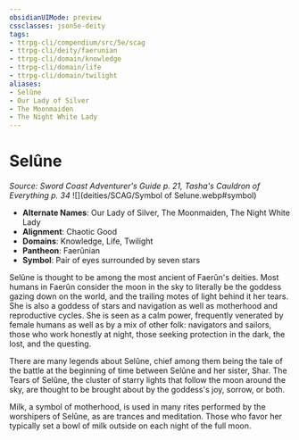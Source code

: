 ```yaml
---
obsidianUIMode: preview
cssclasses: json5e-deity
tags:
- ttrpg-cli/compendium/src/5e/scag
- ttrpg-cli/deity/faerunian
- ttrpg-cli/domain/knowledge
- ttrpg-cli/domain/life
- ttrpg-cli/domain/twilight
aliases: 
- Selûne
- Our Lady of Silver
- The Moonmaiden
- The Night White Lady
---
```

# Selûne
*Source: Sword Coast Adventurer's Guide p. 21, Tasha's Cauldron of Everything p. 34* 
![](deities/SCAG/Symbol of Selune.webp#symbol)

- **Alternate Names**: Our Lady of Silver, The Moonmaiden, The Night White Lady
- **Alignment**: Chaotic Good
- **Domains**: Knowledge, Life, Twilight
- **Pantheon**: Faerûnian
- **Symbol**: Pair of eyes surrounded by seven stars

Selûne is thought to be among the most ancient of Faerûn's deities. Most humans in Faerûn consider the moon in the sky to literally be the goddess gazing down on the world, and the trailing motes of light behind it her tears. She is also a goddess of stars and navigation as well as motherhood and reproductive cycles. She is seen as a calm power, frequently venerated by female humans as well as by a mix of other folk: navigators and sailors, those who work honestly at night, those seeking protection in the dark, the lost, and the questing.

There are many legends about Selûne, chief among them being the tale of the battle at the beginning of time between Selûne and her sister, Shar. The Tears of Selûne, the cluster of starry lights that follow the moon around the sky, are thought to be brought about by the goddess's joy, sorrow, or both.

Milk, a symbol of motherhood, is used in many rites performed by the worshipers of Selûne, as are trances and meditation. Those who favor her typically set a bowl of milk outside on each night of the full moon.